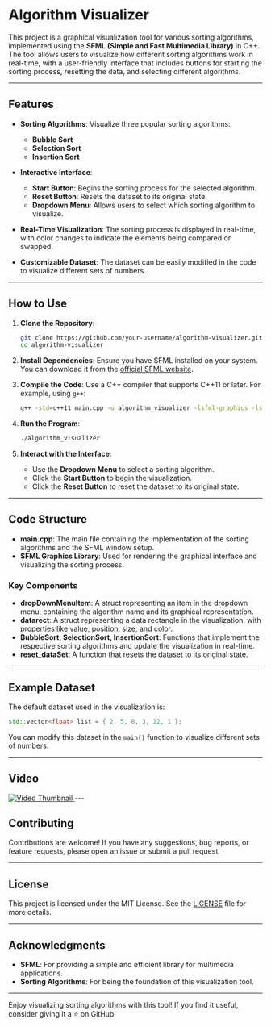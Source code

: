# Algorithm Visualizer

This project is a graphical visualization tool for various sorting algorithms, implemented using the **SFML (Simple and Fast Multimedia Library)** in C++. The tool allows users to visualize how different sorting algorithms work in real-time, with a user-friendly interface that includes buttons for starting the sorting process, resetting the data, and selecting different algorithms.

---

## Features

- **Sorting Algorithms**: Visualize three popular sorting algorithms:
  - **Bubble Sort**
  - **Selection Sort**
  - **Insertion Sort**

- **Interactive Interface**:
  - **Start Button**: Begins the sorting process for the selected algorithm.
  - **Reset Button**: Resets the dataset to its original state.
  - **Dropdown Menu**: Allows users to select which sorting algorithm to visualize.

- **Real-Time Visualization**: The sorting process is displayed in real-time, with color changes to indicate the elements being compared or swapped.

- **Customizable Dataset**: The dataset can be easily modified in the code to visualize different sets of numbers.

---

## How to Use

1. **Clone the Repository**:
   ```bash
   git clone https://github.com/your-username/algorithm-visualizer.git
   cd algorithm-visualizer
   ```

2. **Install Dependencies**:
   Ensure you have SFML installed on your system. You can download it from the [official SFML website](https://www.sfml-dev.org/download.php).

3. **Compile the Code**:
   Use a C++ compiler that supports C++11 or later. For example, using `g++`:
   ```bash
   g++ -std=c++11 main.cpp -o algorithm_visualizer -lsfml-graphics -lsfml-window -lsfml-system
   ```

4. **Run the Program**:
   ```bash
   ./algorithm_visualizer
   ```

5. **Interact with the Interface**:
   - Use the **Dropdown Menu** to select a sorting algorithm.
   - Click the **Start Button** to begin the visualization.
   - Click the **Reset Button** to reset the dataset to its original state.

---

## Code Structure

- **main.cpp**: The main file containing the implementation of the sorting algorithms and the SFML window setup.
- **SFML Graphics Library**: Used for rendering the graphical interface and visualizing the sorting process.

### Key Components

- **dropDownMenuItem**: A struct representing an item in the dropdown menu, containing the algorithm name and its graphical representation.
- **datarect**: A struct representing a data rectangle in the visualization, with properties like value, position, size, and color.
- **BubbleSort, SelectionSort, InsertionSort**: Functions that implement the respective sorting algorithms and update the visualization in real-time.
- **reset_dataSet**: A function that resets the dataset to its original state.

---

## Example Dataset

The default dataset used in the visualization is:
```cpp
std::vector<float> list = { 2, 5, 8, 3, 12, 1 };
```
You can modify this dataset in the `main()` function to visualize different sets of numbers.

---

## Video
<a href="[https://www.youtube.com/watch?v=your-video-id](https://www.youtube.com/watch?v=WQD4P9kJWz0)">
  <img src="https://img.youtube.com/vi/WQD4P9kJWz0/0.jpg" alt="Video Thumbnail">
</a>
---

## Contributing

Contributions are welcome! If you have any suggestions, bug reports, or feature requests, please open an issue or submit a pull request.

---

## License

This project is licensed under the MIT License. See the [LICENSE](LICENSE) file for more details.

---

## Acknowledgments

- **SFML**: For providing a simple and efficient library for multimedia applications.
- **Sorting Algorithms**: For being the foundation of this visualization tool.

---

Enjoy visualizing sorting algorithms with this tool! If you find it useful, consider giving it a ⭐ on GitHub!
